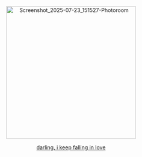 <div align=center>

<img width="344" height="353" alt="Screenshot_2025-07-23_151527-Photoroom" src="https://github.com/user-attachments/assets/6314d83a-2d8e-4b28-a280-cf1214d803d6" />

<br>

<ins> darling, i keep falling in love </ins>

</div>
